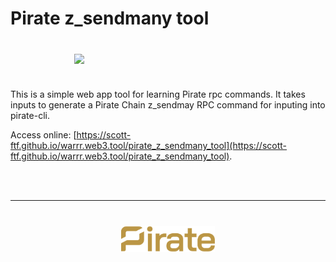 
# Pirate z_sendmany tool

<img src="https://i.imgur.com/00gHinI.png" style="width:300px;margin:40px auto;display:block;">

This is a simple web app tool for learning Pirate rpc commands. It takes inputs to generate a Pirate Chain z_sendmay RPC command for inputing into pirate-cli. 

Access online: [https://scott-ftf.github.io/warrr.web3.tool/pirate_z_sendmany_tool](https://scott-ftf.github.io/warrr.web3.tool/pirate_z_sendmany_tool). 
<br /><br />


<br />
<hr />
<img src="https://raw.githubusercontent.com/PirateNetwork/mediakit/main/Wordmark/SVG/Pirate_Logo_Wordmark_Gold.svg" style="width:150px;margin:40px auto;display:block;">